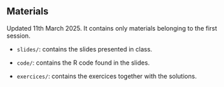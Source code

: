 ## Materials

Updated 11th March 2025. It contains only materials belonging to the first session.

  - `slides/`: contains the slides presented in class.
   
  - `code/`: contains the R code found in the slides.
   
  - `exercices/`: contains the exercices together with the solutions.
 

